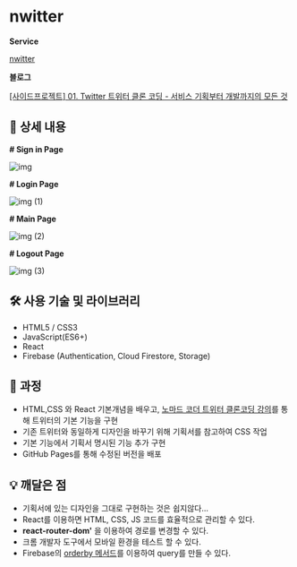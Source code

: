 # nwitter


**Service**

[nwitter](https://kimjunhyeong1.github.io/nwitter)

**블로그**

[[사이드프로젝트] 01. Twitter 트위터 클론 코딩 - 서비스 기획부터 개발까지의 모든 것](https://toe-sa.tistory.com/entry/%EC%82%AC%EC%9D%B4%EB%93%9C%ED%94%84%EB%A1%9C%EC%A0%9D%ED%8A%B8-01-Twitter-%ED%8A%B8%EC%9C%84%ED%84%B0-%ED%81%B4%EB%A1%A0-%EC%BD%94%EB%94%A9-%EC%84%9C%EB%B9%84%EC%8A%A4-%EA%B8%B0%ED%9A%8D%EB%B6%80%ED%84%B0-%EA%B0%9C%EB%B0%9C%EA%B9%8C%EC%A7%80%EC%9D%98-%EB%AA%A8%EB%93%A0-%EA%B2%83)

## 📖 상세 내용

**# Sign in Page**  

![img](https://user-images.githubusercontent.com/41819129/181447381-b4ccad55-700d-46f5-b6cf-ade5abefae04.gif)


**# Login Page**  

![img (1)](https://user-images.githubusercontent.com/41819129/181447403-ba693a6f-5157-4c3a-b8b6-22a5b3f38a13.gif)


**# Main Page**

![img (2)](https://user-images.githubusercontent.com/41819129/181447434-7617e824-2fa5-45a6-9d6e-420246d8ec40.gif)


**# Logout Page**

![img (3)](https://user-images.githubusercontent.com/41819129/181447440-b599ec27-5836-4541-aaed-8267ca5b8610.gif)


## 🛠️ 사용 기술 및 라이브러리

- HTML5 / CSS3
- JavaScript(ES6+)
- React
- Firebase (Authentication, Cloud Firestore, Storage)

## 📱 과정

- HTML,CSS 와 React 기본개념을 배우고, [노마드 코더 트위터 클론코딩 강의](https://nomadcoders.co/nwitter)를 통해 트위터의 기본 기능을 구현
- 기존 트위터와 동일하게 디자인을 바꾸기 위해 기획서를 참고하여 CSS 작업
- 기본 기능에서 기획서 명시된 기능 추가 구현
- GitHub Pages를 통해 수정된 버전을 배포

## 💡 깨달은 점

- 기획서에 있는 디자인을 그대로 구현하는 것은 쉽지않다...
- React를 이용하면 HTML, CSS, JS 코드를 효율적으로 관리할 수 있다.
- **react-router-dom'** 을 이용하여 경로를 변경할 수 있다.
- 크롬 개발자 도구에서 모바일 환경을 테스트 할 수 있다.
- Firebase의 [orderby 메서드](https://firebase.google.com/docs/reference/js/firestore_.md?authuser=0#orderby)를 이용하여 query를 만들 수 있다.
